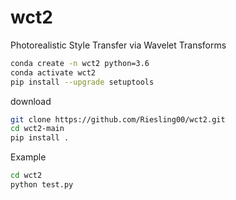 # wct2
Photorealistic Style Transfer via Wavelet Transforms


```bash
conda create -n wct2 python=3.6
conda activate wct2
pip install --upgrade setuptools
```

download
```bash
git clone https://github.com/Riesling00/wct2.git
cd wct2-main
pip install .
```


Example
```bash
cd wct2
python test.py
